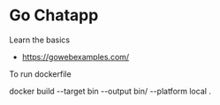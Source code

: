 # Go Chatapp

Learn the basics 
- https://gowebexamples.com/

To run dockerfile 

docker build --target bin --output bin/ --platform local .